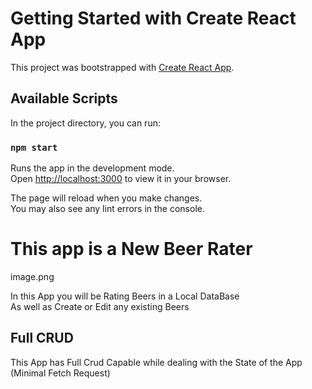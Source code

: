 # Getting Started with Create React App

This project was bootstrapped with [Create React App](https://github.com/facebook/create-react-app).

## Available Scripts

In the project directory, you can run:

### `npm start`

Runs the app in the development mode.\
Open [http://localhost:3000](http://localhost:3000) to view it in your browser.

The page will reload when you make changes.\
You may also see any lint errors in the console.


# This app is a New Beer Rater 

image.png
 
 In this App you will be Rating Beers in a Local DataBase  
 As well as Create or Edit any existing Beers

## Full CRUD

This App has Full Crud Capable while dealing with the State of the App
(Minimal Fetch Request) 